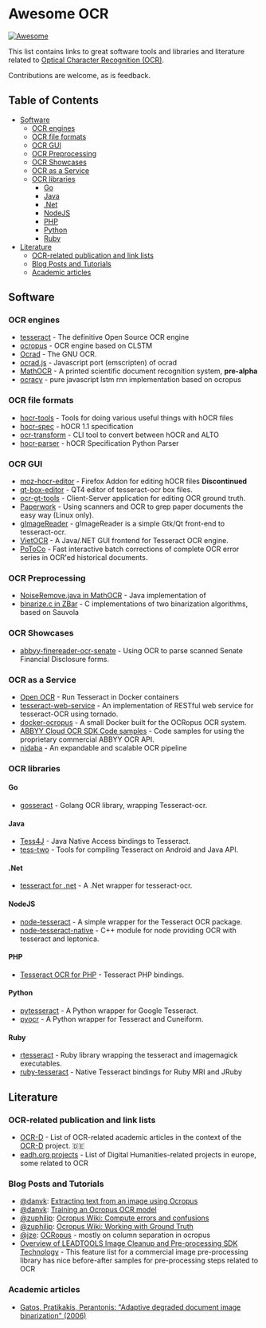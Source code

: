 Awesome OCR
===========

[![Awesome](https://cdn.rawgit.com/sindresorhus/awesome/d7305f38d29fed78fa85652e3a63e154dd8e8829/media/badge.svg)](https://github.com/sindresorhus/awesome)

This list contains links to great software tools and libraries and literature
related to [Optical Character Recognition
(OCR)](http://en.wikipwdia.org/wiki/Optical_Character_Recognition).

Contributions are welcome, as is feedback.

## Table of Contents

<!-- vim: GenTocGFM -->
* [Software](#software)
	* [OCR engines](#ocr-engines)
	* [OCR file formats](#ocr-file-formats)
	* [OCR GUI](#ocr-gui)
	* [OCR Preprocessing](#ocr-preprocessing)
	* [OCR Showcases](#ocr-showcases)
	* [OCR as a Service](#ocr-as-a-service)
	* [OCR libraries](#ocr-libraries)
		* [Go](#go)
		* [Java](#java)
		* [.Net](#net)
		* [NodeJS](#nodejs)
		* [PHP](#php)
		* [Python](#python)
		* [Ruby](#ruby)
* [Literature](#literature)
	* [OCR-related publication and link lists](#ocr-related-publication-and-link-lists)
	* [Blog Posts and Tutorials](#blog-posts-and-tutorials)
	* [Academic articles](#academic-articles)

## Software

### OCR engines

* [tesseract](https://github.com/tesseract-ocr/tesseract) - The definitive Open Source OCR engine
* [ocropus](https://github.com/tmbdev/ocropy) - OCR engine based on CLSTM
* [Ocrad](http://www.gnu.org/software/ocrad/) - The GNU OCR.
* [ocrad.js](https://github.com/antimatter15/ocrad.js) - Javascript port (emscripten) of ocrad
* [MathOCR](https://github.com/chungkwong/MathOCR) - A printed scientific document recognition system, **pre-alpha**
* [ocracy](https://github.com/naptha/ocracy) - pure javascript lstm rnn implementation based on ocropus

### OCR file formats

* [hocr-tools](https://github.com/tmbdev/hocr-tools) - Tools for doing various useful things with hOCR files
* [hocr-spec](https://github.com/kba/hocr-spec) - hOCR 1.1 specification
* [ocr-transform](https://github.com/UB-Mannheim/ocr-transform) - CLI tool to convert between hOCR and ALTO
* [hocr-parser](https://github.com/athento/hocr-parser) - hOCR Specification Python Parser

### OCR GUI

* [moz-hocr-editor](https://github.com/garrison/moz-hocr-edit) - Firefox Addon for editing hOCR files **Discontinued**
* [qt-box-editor](https://github.com/zdenop/qt-box-editor) - QT4 editor of tesseract-ocr box files.
* [ocr-gt-tools](https://github.com/UB-Mannheim/ocr-gt-tools) - Client-Server application for editing OCR ground truth.
* [Paperwork](https://github.com/jflesch/paperwork) - Using scanners and OCR to grep paper documents the easy way (Linux only).
* [gImageReader](https://github.com/manisandro/gImageReader) - gImageReader is a simple Gtk/Qt front-end to tesseract-ocr.
* [VietOCR](http://vietocr.sourceforge.net/) - A Java/.NET GUI frontend for Tesseract OCR engine.
* [PoToCo](https://github.com/cisocrgroup/PoCoTo) - Fast interactive batch corrections of complete OCR error series in OCR'ed historical documents.

### OCR Preprocessing

* [NoiseRemove.java in MathOCR](https://github.com/chungkwong/MathOCR/blob/master/src/net/sf/mathocr/preprocess/NoiseRemove.java) - Java implementation of 
* [binarize.c in ZBar](https://github.com/ZBar/ZBar/blob/master/zbar/qrcode/binarize.c) - C implementations of two binarization algorithms, based on Sauvola 

### OCR Showcases

* [abbyy-finereader-ocr-senate](https://github.com/dannguyen/abbyy-finereader-ocr-senate) - Using OCR to parse scanned Senate Financial Disclosure forms.

### OCR as a Service

* [Open OCR](https://github.com/tleyden/open-ocr) - Run Tesseract in Docker containers
* [tesseract-web-service](https://github.com/guitarmind/tesseract-web-service) - An implementation of RESTful web service for tesseract-OCR using tornado.
* [docker-ocropus](https://github.com/tmbdev/docker-ocropus) - A small Docker built for the OCRopus OCR system.
* [ABBYY Cloud OCR SDK Code samples](https://github.com/abbyysdk/ocrsdk.com) - Code samples for using the proprietary commercial ABBYY OCR API.
* [nidaba](https://github.com/OpenPhilology/nidaba) -  An expandable and scalable OCR pipeline

### OCR libraries

#### Go

* [gosseract](https://github.com/otiai10/gosseract) - Golang OCR library, wrapping Tesseract-ocr.

#### Java

* [Tess4J](https://github.com/nguyenq/tess4j) - Java Native Access bindings to Tesseract.
* [tess-two](https://github.com/rmtheis/tess-two) - Tools for compiling Tesseract on Android and Java API.

#### .Net

* [tesseract for .net](https://github.com/charlesw/tesseract) - A .Net wrapper for tesseract-ocr.

#### NodeJS

* [node-tesseract](https://github.com/desmondmorris/node-tesseract) - A simple wrapper for the Tesseract OCR package.
* [node-tesseract-native](https://github.com/mdelete/node-tesseract-native) - C++ module for node providing OCR with tesseract and leptonica.

#### PHP

* [Tesseract OCR for PHP](https://github.com/thiagoalessio/tesseract-ocr-for-php) - Tesseract PHP bindings.

#### Python

* [pytesseract](https://github.com/madmaze/pytesseract) - A Python wrapper for Google Tesseract.
* [pyocr](https://github.com/jflesch/pyocr) - A Python wrapper for Tesseract and Cuneiform.

#### Ruby

* [rtesseract](https://github.com/dannnylo/rtesseract) - Ruby library wrapping the tesseract and imagemagick executables.
* [ruby-tesseract](https://github.com/meh/ruby-tesseract-ocr) - Native Tesseract bindings for Ruby MRI and JRuby

## Literature

### OCR-related publication and link lists

* [OCR-D](https://www.zotero.org/groups/ocr-d) - List of OCR-related academic articles in the context of the [OCR-D](http://www.ocr-d.de/) project. :de:
* [eadh.org projects](http://eadh.org/projects) - List of Digital Humanities-related projects in europe, some related to OCR

### Blog Posts and Tutorials

* [@danvk](https://github.com/danvk): [Extracting text from an image using Ocropus](http://www.danvk.org/2015/01/09/extracting-text-from-an-image-using-ocropus.html)
* [@danvk](https://github.com/danvk): [Training an Ocropus OCR model](http://www.danvk.org/2015/01/11/training-an-ocropus-ocr-model.html)
* [@zuphilip](https://github.com/zuphilip): [Ocropus Wiki: Compute errors and confusions](https://github.com/tmbdev/ocropy/wiki/Compute-errors-and-confusions)
* [@zuphilip](https://github.com/zuphilip): [Ocropus Wiki: Working with Ground Truth](https://github.com/tmbdev/ocropy/wiki/Compute-errors-and-confusion://github.com/tmbdev/ocropy/wiki/Working-with-Ground-Truth)
* [@jze](https://github.com/jze): [OCRopus](https://comsys.informatik.uni-kiel.de/lang/de/res/ocropus/) - mostly on column separation in ocropus
* [Overview of LEADTOOLS Image Cleanup and Pre-processing SDK Technology](https://www.leadtools.com/sdk/image-processing/document) -
  This feature list for a commercial image pre-processing library has nice before-after samples for pre-processing steps related to OCR

### Academic articles

* [Gatos, Pratikakis, Perantonis: "Adaptive degraded document image binarization" (2006)](http://doai.io/10.1016/j.patcog.2005.09.010)
